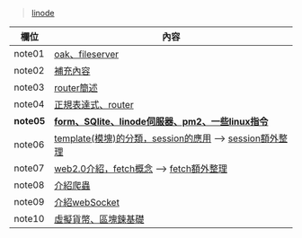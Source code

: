 > [linode](../deno/linode.md)


欄位 | 內容
-------------|-----------------
note01 | [oak、fileserver](./note01.md)
note02 | [補充內容](./note02.md)
note03 | [router簡述](./note03.md)
note04 | [正規表達式、router](./note04.md)
**note05** | [**form、SQlite、linode伺服器、pm2、一些linux指令**](./note05.md)
note06 | [template(模塊)的分類，session的應用](./note06.md)  -->  [session額外整理](../deno/session.md) 
note07 | [web2.0介紹，fetch概念](./note07.md)  -->  [fetch額外整理](../deno/fetch.md) 
note08 | [介紹爬蟲](./note08.md) 
note09 | [介紹webSocket](./note09.md) 
note10 | [虛擬貨幣、區塊鍊基礎](./note10.md) 


